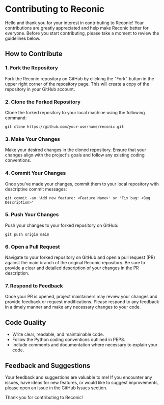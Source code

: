 # Contributing to Reconic

Hello and thank you for your interest in contributing to Reconic! Your contributions are greatly appreciated and help make Reconic better for everyone. Before you start contributing, please take a moment to review the guidelines below.

## How to Contribute

### 1. Fork the Repository

Fork the Reconic repository on GitHub by clicking the "Fork" button in the upper right corner of the repository page. This will create a copy of the repository in your GitHub account.

### 2. Clone the Forked Repository

Clone the forked repository to your local machine using the following command:

```
git clone https://github.com/your-username/reconic.git
```

### 3. Make Your Changes

Make your desired changes in the cloned repository. Ensure that your changes align with the project's goals and follow any existing coding conventions.

### 4. Commit Your Changes

Once you've made your changes, commit them to your local repository with descriptive commit messages:

```
git commit -am 'Add new feature: <Feature Name>' or 'Fix bug: <Bug Description>'
```

### 5. Push Your Changes

Push your changes to your forked repository on GitHub:

```
git push origin main
```

### 6. Open a Pull Request

Navigate to your forked repository on GitHub and open a pull request (PR) against the main branch of the original Reconic repository. Be sure to provide a clear and detailed description of your changes in the PR description.

### 7. Respond to Feedback

Once your PR is opened, project maintainers may review your changes and provide feedback or request modifications. Please respond to any feedback in a timely manner and make any necessary changes to your code.

## Code Quality

- Write clear, readable, and maintainable code.
- Follow the Python coding conventions outlined in PEP8.
- Include comments and documentation where necessary to explain your code.

## Feedback and Suggestions

Your feedback and suggestions are valuable to me! If you encounter any issues, have ideas for new features, or would like to suggest improvements, please open an issue in the GitHub Issues section.

Thank you for contributing to Reconic!
